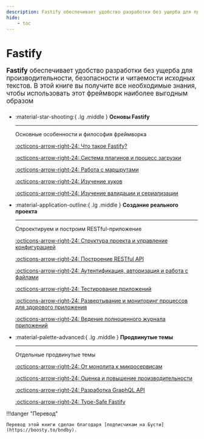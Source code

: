 ```yaml
---
description: Fastify обеспечивает удобство разработки без ущерба для производительности, безопасности и читаемости исходных текстов. В этой книге вы получите все необходимые знания, чтобы использовать этот фреймворк наиболее выгодным образом
hide:
    - toc
---
```


# Fastify

<big>**Fastify** обеспечивает удобство разработки без ущерба для производительности, безопасности и читаемости исходных текстов. В этой книге вы получите все необходимые знания, чтобы использовать этот фреймворк наиболее выгодным образом</big>

<div class="grid cards" style="margin-top: 1.6em" markdown>

-   :material-star-shooting:{ .lg .middle } **Основы Fastify**

    ***

    Основные особенности и философия фреймворка

    [:octicons-arrow-right-24: Что такое Fastify?](./basic/what-is-fastify.md)

    [:octicons-arrow-right-24: Система плагинов и процесс загрузки](./basic/plugin-system.md)

    [:octicons-arrow-right-24: Работа с маршрутами](./basic/routes.md)

    [:octicons-arrow-right-24: Изучение хуков](./basic/hooks.md)

    [:octicons-arrow-right-24: Изучение валидации и сериализации](./basic/validation-serialization.md)

-   :material-application-outline:{ .lg .middle } **Создание реального проекта**

    ***

    Спроектируем и построим RESTful-приложение

    [:octicons-arrow-right-24: Структура проекта и управление конфигурацией](./real-project/project-structure.md)

    [:octicons-arrow-right-24: Построение RESTful API](./real-project/restful-api.md)

    [:octicons-arrow-right-24: Аутентификация, авторизация и работа с файлами](./real-project/auth.md)

    [:octicons-arrow-right-24: Тестирование приложений](./real-project/testing.md)

    [:octicons-arrow-right-24: Развертывание и мониторинг процессов для здорового приложения](./real-project/deploy.md)

    [:octicons-arrow-right-24: Ведение полноценного журнала приложений](./real-project/logging.md)

-   :material-palette-advanced:{ .lg .middle } **Продвинутые темы**

    ***

    Отдельные продвинутые темы

    [:octicons-arrow-right-24: От монолита к микросервисам](./advanced/microservices.md)

    [:octicons-arrow-right-24: Оценка и повышение производительности](./advanced/performance.md)

    [:octicons-arrow-right-24: Разработка GraphQL API](./advanced/graphql.md)

    [:octicons-arrow-right-24: Type-Safe Fastify](./advanced/type-safe.md)

</div>

!!!danger "Перевод"

    Перевод этой книги сделан благодаря [подписчикам на Бусти](https://boosty.to/bndby).
